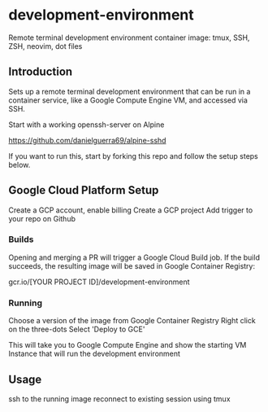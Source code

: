 # development-environment

Remote terminal development environment container image: tmux, SSH, ZSH, neovim, dot files

## Introduction

Sets up a remote terminal development environment that can be run in a container service, like a Google Compute Engine VM, and accessed via SSH.

Start with a working openssh-server on Alpine

https://github.com/danielguerra69/alpine-sshd

If you want to run this, start by forking this repo and follow the setup steps below.

## Google Cloud Platform Setup

Create a GCP account, enable billing
Create a GCP project
Add trigger to your repo on Github

### Builds

Opening and merging a PR will trigger a Google Cloud Build job.
If the build succeeds, the resulting image will be saved in Google Container Registry:

gcr.io/[YOUR PROJECT ID]/development-environment

### Running

Choose a version of the image from Google Container Registry
Right click on the three-dots
Select 'Deploy to GCE'

This will take you to Google Compute Engine and show the starting VM Instance that will run the development environment

## Usage

ssh to the running image
reconnect to existing session using tmux
